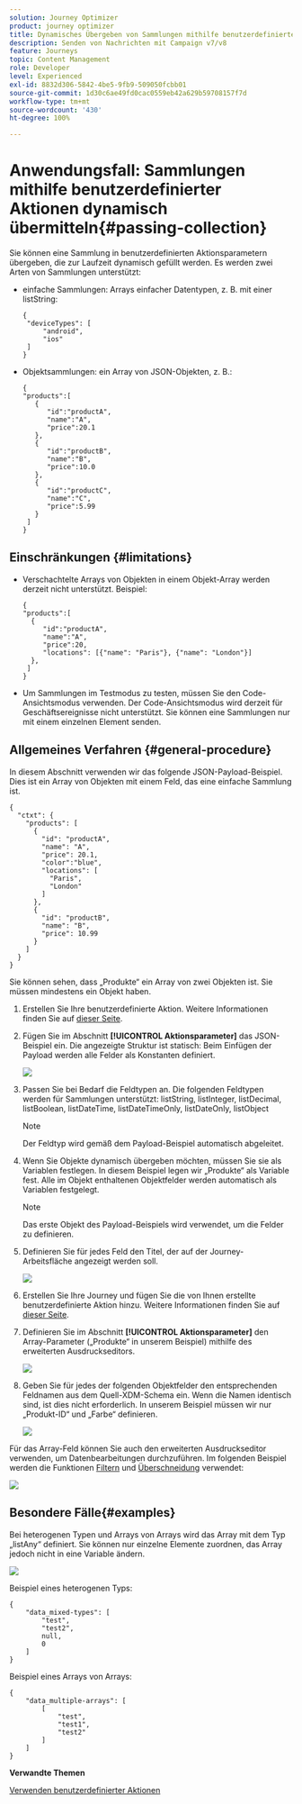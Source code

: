 ```yaml
---
solution: Journey Optimizer
product: journey optimizer
title: Dynamisches Übergeben von Sammlungen mithilfe benutzerdefinierter Aktionen
description: Senden von Nachrichten mit Campaign v7/v8
feature: Journeys
topic: Content Management
role: Developer
level: Experienced
exl-id: 8832d306-5842-4be5-9fb9-509050fcbb01
source-git-commit: 1d30c6ae49fd0cac0559eb42a629b59708157f7d
workflow-type: tm+mt
source-wordcount: '430'
ht-degree: 100%

---
```



# Anwendungsfall: Sammlungen mithilfe benutzerdefinierter Aktionen dynamisch übermitteln{#passing-collection}

Sie können eine Sammlung in benutzerdefinierten Aktionsparametern übergeben, die zur Laufzeit dynamisch gefüllt werden. Es werden zwei Arten von Sammlungen unterstützt:

* einfache Sammlungen: Arrays einfacher Datentypen, z. B. mit einer listString:

  ```
  {
   "deviceTypes": [
       "android",
       "ios"
   ]
  }
  ```

* Objektsammlungen: ein Array von JSON-Objekten, z. B.:

  ```
  {
  "products":[
     {
        "id":"productA",
        "name":"A",
        "price":20.1
     },
     {
        "id":"productB",
        "name":"B",
        "price":10.0
     },
     {
        "id":"productC",
        "name":"C",
        "price":5.99
     }
   ]
  }
  ```

## Einschränkungen {#limitations}

* Verschachtelte Arrays von Objekten in einem Objekt-Array werden derzeit nicht unterstützt. Beispiel:

  ```
  {
  "products":[
    {
       "id":"productA",
       "name":"A",
       "price":20,
       "locations": [{"name": "Paris"}, {"name": "London"}]
    },
   ]
  }
  ```

* Um Sammlungen im Testmodus zu testen, müssen Sie den Code-Ansichtsmodus verwenden. Der Code-Ansichtsmodus wird derzeit für Geschäftsereignisse nicht unterstützt. Sie können eine Sammlungen nur mit einem einzelnen Element senden.

## Allgemeines Verfahren {#general-procedure}

In diesem Abschnitt verwenden wir das folgende JSON-Payload-Beispiel. Dies ist ein Array von Objekten mit einem Feld, das eine einfache Sammlung ist.

```
{
  "ctxt": {
    "products": [
      {
        "id": "productA",
        "name": "A",
        "price": 20.1,
        "color":"blue",
        "locations": [
          "Paris",
          "London"
        ]
      },
      {
        "id": "productB",
        "name": "B",
        "price": 10.99
      }
    ]
  }
}
```

Sie können sehen, dass „Produkte“ ein Array von zwei Objekten ist. Sie müssen mindestens ein Objekt haben.

1. Erstellen Sie Ihre benutzerdefinierte Aktion. Weitere Informationen finden Sie auf [dieser Seite](../action/about-custom-action-configuration.md).

1. Fügen Sie im Abschnitt **[!UICONTROL Aktionsparameter]** das JSON-Beispiel ein. Die angezeigte Struktur ist statisch: Beim Einfügen der Payload werden alle Felder als Konstanten definiert.

   ![](assets/uc-collection-1.png)

1. Passen Sie bei Bedarf die Feldtypen an. Die folgenden Feldtypen werden für Sammlungen unterstützt: listString, listInteger, listDecimal, listBoolean, listDateTime, listDateTimeOnly, listDateOnly, listObject

   >[!NOTE]
   >
   >Der Feldtyp wird gemäß dem Payload-Beispiel automatisch abgeleitet.

1. Wenn Sie Objekte dynamisch übergeben möchten, müssen Sie sie als Variablen festlegen. In diesem Beispiel legen wir „Produkte“ als Variable fest. Alle im Objekt enthaltenen Objektfelder werden automatisch als Variablen festgelegt.

   >[!NOTE]
   >
   >Das erste Objekt des Payload-Beispiels wird verwendet, um die Felder zu definieren.

1. Definieren Sie für jedes Feld den Titel, der auf der Journey-Arbeitsfläche angezeigt werden soll.

   ![](assets/uc-collection-2.png)

1. Erstellen Sie Ihre Journey und fügen Sie die von Ihnen erstellte benutzerdefinierte Aktion hinzu. Weitere Informationen finden Sie auf [dieser Seite](../building-journeys/using-custom-actions.md).

1. Definieren Sie im Abschnitt **[!UICONTROL Aktionsparameter]** den Array-Parameter („Produkte“ in unserem Beispiel) mithilfe des erweiterten Ausdruckseditors.

   ![](assets/uc-collection-3.png)

1. Geben Sie für jedes der folgenden Objektfelder den entsprechenden Feldnamen aus dem Quell-XDM-Schema ein. Wenn die Namen identisch sind, ist dies nicht erforderlich. In unserem Beispiel müssen wir nur „Produkt-ID“ und „Farbe“ definieren.

   ![](assets/uc-collection-4.png)

Für das Array-Feld können Sie auch den erweiterten Ausdruckseditor verwenden, um Datenbearbeitungen durchzuführen. Im folgenden Beispiel werden die Funktionen [Filtern](functions/functionfilter.md) und [Überschneidung](functions/functionintersect.md) verwendet:

![](assets/uc-collection-5.png)

## Besondere Fälle{#examples}

Bei heterogenen Typen und Arrays von Arrays wird das Array mit dem Typ „listAny“ definiert. Sie können nur einzelne Elemente zuordnen, das Array jedoch nicht in eine Variable ändern.

![](assets/uc-collection-heterogeneous.png)

Beispiel eines heterogenen Typs:

```
{
    "data_mixed-types": [
        "test",
        "test2",
        null,
        0
    ]
}
```

Beispiel eines Arrays von Arrays:

```
{
    "data_multiple-arrays": [
        [
            "test",
            "test1",
            "test2"
        ]
    ]
}
```

**Verwandte Themen**

[Verwenden benutzerdefinierter Aktionen](../building-journeys/using-custom-actions.md)
